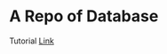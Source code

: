 # A Repo of Database 
Tutorial [Link](https://drive.google.com/drive/folders/1zoNj2ww4Amz5e9W6LxIE0h9qMnpHkXxG)
